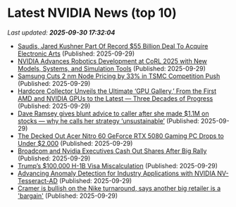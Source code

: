 # Latest NVIDIA News (top 10)
_Last updated: **2025-09-30 17:32:04**_

- [Saudis, Jared Kushner Part Of Record $55 Billion Deal To Acquire Electronic Arts](https://brobible.com/sports/article/saudis-acquire-electronic-arts/) (Published: 2025-09-29)
- [NVIDIA Advances Robotics Development at CoRL 2025 with New Models, Systems, and Simulation Tools](https://www.storagereview.com/news/nvidia-advances-robotics-development-at-corl-2025-with-new-models-systems-and-simulation-tools) (Published: 2025-09-29)
- [Samsung Cuts 2 nm Node Pricing by 33% in TSMC Competition Push](https://www.techpowerup.com/341465/samsung-cuts-2-nm-node-pricing-by-33-in-tsmc-competition-push) (Published: 2025-09-29)
- [Hardcore Collector Unveils the Ultimate ‘GPU Gallery,’ From the First AMD and NVIDIA GPUs to the Latest — Three Decades of Progress](https://wccftech.com/hardcore-collector-presents-the-ultimate-gpu-gallery/) (Published: 2025-09-29)
- [Dave Ramsey gives blunt advice to caller after she made $1.1M on stocks — why he calls her strategy ‘unsustainable’](https://finance.yahoo.com/news/dave-ramsey-gives-blunt-advice-170000783.html) (Published: 2025-09-29)
- [The Decked Out Acer Nitro 60 GeForce RTX 5080 Gaming PC Drops to Under $2,000](https://www.ign.com/articles/acer-nitro-60-geforce-rtx-5080-gaming-pc-deal-drops-to-1999) (Published: 2025-09-29)
- [Broadcom and Nvidia Executives Cash Out Shares After Big Rally](https://finance.yahoo.com/news/broadcom-nvidia-executives-cash-shares-163612199.html) (Published: 2025-09-29)
- [Trump’s $100,000 H-1B Visa Miscalculation](http://foreignpolicy.com/2025/09/29/h1b-work-visa-trump-immigration-tech-workers-india-reform/) (Published: 2025-09-29)
- [Advancing Anomaly Detection for Industry Applications with NVIDIA NV-Tesseract-AD](https://developer.nvidia.com/blog/advancing-anomaly-detection-for-industry-applications-with-nvidia-nv-tesseract-ad/) (Published: 2025-09-29)
- [Cramer is bullish on the Nike turnaround, says another big retailer is a 'bargain'](https://biztoc.com/x/2bdf47e7a97b8024) (Published: 2025-09-29)
